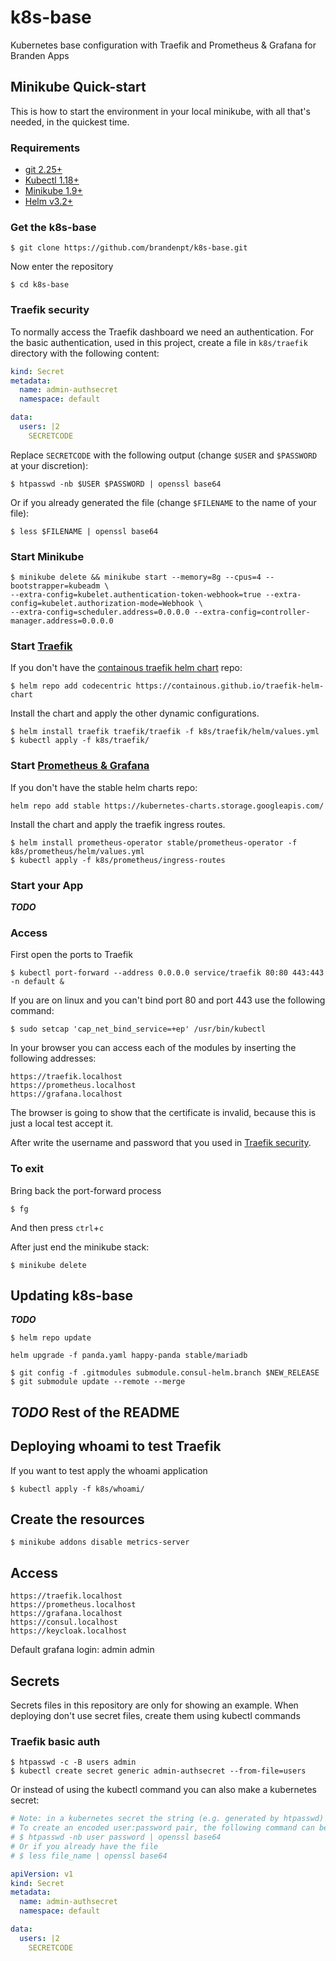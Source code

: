 # k8s-base

Kubernetes base configuration with Traefik and Prometheus &amp; Grafana for Branden Apps

## Minikube Quick-start

This is how to start the environment in your local minikube, with all that's needed, in the quickest time.

### Requirements
- [git 2.25+](https://git-scm.com/)
- [Kubectl 1.18+](https://kubernetes.io/docs/tasks/tools/install-kubectl/#install-kubectl-on-linux)
- [Minikube 1.9+](https://kubernetes.io/docs/tasks/tools/install-minikube/)
- [Helm v3.2+](https://helm.sh/docs/intro/install/)

### Get the k8s-base

```
$ git clone https://github.com/brandenpt/k8s-base.git
```

Now enter the repository
```
$ cd k8s-base
```

### Traefik security

To normally access the Traefik dashboard we need an authentication.
For the basic authentication, used in this project, create a file in `k8s/traefik` directory with the following content:

```yaml
kind: Secret
metadata:
  name: admin-authsecret
  namespace: default

data:
  users: |2
    SECRETCODE
```

Replace `SECRETCODE` with the following output (change `$USER` and `$PASSWORD` at your discretion):

```
$ htpasswd -nb $USER $PASSWORD | openssl base64
```

Or if you already generated the file (change `$FILENAME` to the name of your file):
```
$ less $FILENAME | openssl base64
```

### Start Minikube

```
$ minikube delete && minikube start --memory=8g --cpus=4 --bootstrapper=kubeadm \
--extra-config=kubelet.authentication-token-webhook=true --extra-config=kubelet.authorization-mode=Webhook \
--extra-config=scheduler.address=0.0.0.0 --extra-config=controller-manager.address=0.0.0.0
```

### Start [Traefik](https://github.com/containous/traefik-helm-chart)

If you don't have the [containous traefik helm chart](https://github.com/containous/traefik-helm-chart) repo:
```
$ helm repo add codecentric https://containous.github.io/traefik-helm-chart
```

Install the chart and apply the other dynamic configurations.
```
$ helm install traefik traefik/traefik -f k8s/traefik/helm/values.yml
$ kubectl apply -f k8s/traefik/
```

### Start [Prometheus & Grafana](https://github.com/helm/charts/tree/master/stable/prometheus-operator)

If you don't have the stable helm charts repo:
```
helm repo add stable https://kubernetes-charts.storage.googleapis.com/
```

Install the chart and apply the traefik ingress routes.
```
$ helm install prometheus-operator stable/prometheus-operator -f k8s/prometheus/helm/values.yml
$ kubectl apply -f k8s/prometheus/ingress-routes
```

### Start your App

__*TODO*__

### Access

First open the ports to Traefik

```
$ kubectl port-forward --address 0.0.0.0 service/traefik 80:80 443:443 -n default &
```

If you are on linux and you can't bind port 80 and port 443 use the following command:

```
$ sudo setcap 'cap_net_bind_service=+ep' /usr/bin/kubectl
```

In your browser you can access each of the modules by inserting the following addresses:
```
https://traefik.localhost
https://prometheus.localhost
https://grafana.localhost
```

The browser is going to show that the certificate is invalid, because this is just a local test accept it.

After write the username and password that you used in [Traefik security](#Traefik-security).

### To exit

Bring back the port-forward process

```
$ fg
```

And then press `ctrl`+`c`

After just end the minikube stack:

```
$ minikube delete
```

## Updating k8s-base

__*TODO*__

```
$ helm repo update
```

```
helm upgrade -f panda.yaml happy-panda stable/mariadb
```

```
$ git config -f .gitmodules submodule.consul-helm.branch $NEW_RELEASE
$ git submodule update --remote --merge
```

## __*TODO*__ Rest of the README

## Deploying whoami to test Traefik

If you want to test apply the whoami application

```
$ kubectl apply -f k8s/whoami/
```

## Create the resources

```
$ minikube addons disable metrics-server
```

## Access

```
https://traefik.localhost
https://prometheus.localhost
https://grafana.localhost
https://consul.localhost
https://keycloak.localhost
```

Default grafana login: admin admin

## Secrets

Secrets files in this repository are only for showing an example. When deploying don't use secret files, create them
using kubectl commands

### Traefik basic auth
```
$ htpasswd -c -B users admin
$ kubectl create secret generic admin-authsecret --from-file=users
```

Or instead of using the kubectl command you can also make a kubernetes secret:

```yaml
# Note: in a kubernetes secret the string (e.g. generated by htpasswd) must be base64-encoded first.
# To create an encoded user:password pair, the following command can be used:
# $ htpasswd -nb user password | openssl base64
# Or if you already have the file
# $ less file_name | openssl base64

apiVersion: v1
kind: Secret
metadata:
  name: admin-authsecret
  namespace: default

data:
  users: |2
    SECRETCODE
```
